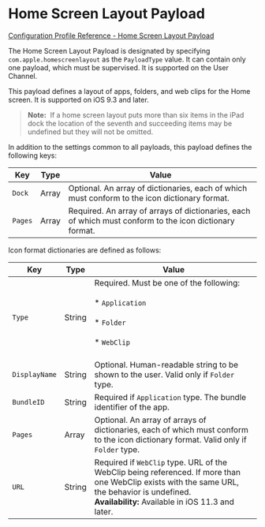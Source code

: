 # Home Screen Layout Payload  

 [Configuration Profile Reference - Home Screen Layout Payload](https://developer.apple.com/library/content/featuredarticles/iPhoneConfigurationProfileRef/Introduction/Introduction.html#//apple_ref/doc/uid/TP40010206-CH1-SW603)  

The Home Screen Layout Payload is designated by specifying `com.apple.homescreenlayout` as the `PayloadType` value. It can contain only one payload, which must be supervised. It is supported on the User Channel.  

This payload defines a layout of apps, folders, and web clips for the Home screen. It is supported on iOS 9.3 and later.  


> **Note:** 
If a home screen layout puts more than six items in the iPad dock the location of the seventh and succeeding items may be undefined but they will not be omitted.  
  

In addition to the settings common to all payloads, this payload defines the following keys:  

|Key|Type|Value|
|-|-|-|
|`Dock`|Array|Optional. An array of dictionaries, each of which must conform to the icon dictionary format.|
|`Pages`|Array|Required. An array of arrays of dictionaries, each of which must conform to the icon dictionary format.|
  

Icon format dictionaries are defined as follows:  

|Key|Type|Value|
|-|-|-|
|`Type`|String|Required. Must be one of the following:</br></br>* `Application`  </br></br>* `Folder`  </br></br>* `WebClip`  </br></br>|
|`DisplayName`|String|Optional. Human-readable string to be shown to the user. Valid only if `Folder` type.|
|`BundleID`|String|Required if `Application` type. The bundle identifier of the app.|
|`Pages`|Array|Optional.  An array of arrays of dictionaries, each of which must conform to the icon dictionary format. Valid only if `Folder` type.|
|`URL`|String|Required if `WebClip` type. URL of the WebClip being referenced. If more than one WebClip exists with the same URL, the behavior is undefined.</br>**Availability:** Available in iOS 11.3 and later. |
  
